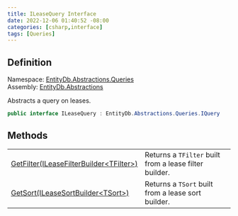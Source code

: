 ```yaml
---
title: ILeaseQuery Interface
date: 2022-12-06 01:40:52 -08:00
categories: [csharp,interface]
tags: [Queries]
---
```


## Definition
Namespace: <a href='/posts/csharp.namespace.entitydb.abstractions.queries/'>EntityDb.Abstractions.Queries</a><br />
Assembly: <a href='/posts/csharp.assembly.entitydb.abstractions/'>EntityDb.Abstractions</a><br />

Abstracts a query on leases.

```cs
public interface ILeaseQuery : EntityDb.Abstractions.Queries.IQuery
```
## Methods
<table><tr><td><!--/posts/csharp.notimplemented.entitydb.abstractions.queries.ileasequery.getfilter/--><a href='#'>GetFilter(ILeaseFilterBuilder&lt;TFilter&gt;)</a></td><td>
Returns a <code class='language-plaintext highlighter-rouge'>TFilter</code> built from a lease filter builder.
</td></tr><tr><td><!--/posts/csharp.notimplemented.entitydb.abstractions.queries.ileasequery.getsort/--><a href='#'>GetSort(ILeaseSortBuilder&lt;TSort&gt;)</a></td><td>
Returns a <code class='language-plaintext highlighter-rouge'>TSort</code> built from a lease sort builder.
</td></tr></table>
